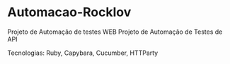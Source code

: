 # Automacao-Rocklov

Projeto de Automação de testes WEB
Projeto de Automação de Testes de API 

Tecnologias: Ruby, Capybara, Cucumber, HTTParty
